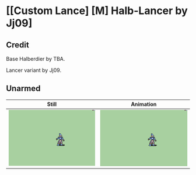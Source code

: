 # [\[Custom Lance\] \[M\] Halb-Lancer by Jj09]

## Credit

Base Halberdier by TBA.

Lancer variant by Jj09.
	
## Unarmed

| Still | Animation |
| :---: | :-------: |
| ![Unarmed still](./Unarmed_000.png) | ![Unarmed animation](./Unarmed.gif) |
